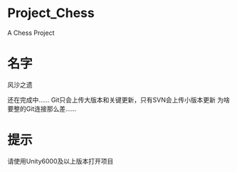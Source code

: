 # Project_Chess
A Chess Project

# 名字
风沙之遗

还在完成中……
Git只会上传大版本和关键更新，只有SVN会上传小版本更新
为啥要整的Git连接那么差……

# 提示
请使用Unity6000及以上版本打开项目